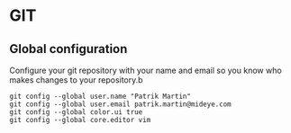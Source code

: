 # GIT

## Global configuration

Configure your git repository with your name and email so you know who makes changes to your 
repository.b

	git config --global user.name "Patrik Martin"
	git config --global user.email patrik.martin@mideye.com
	git config --global color.ui true
	git config --global core.editor vim
